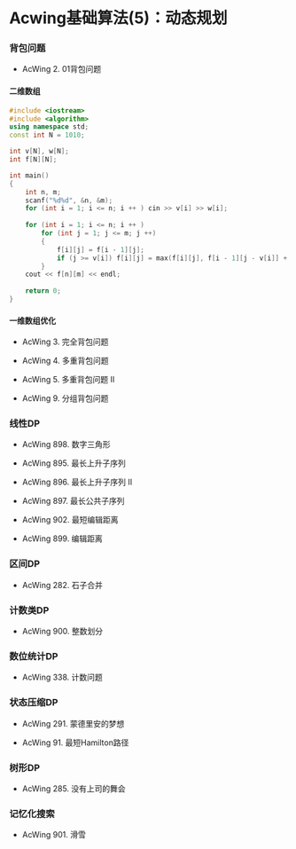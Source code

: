 # Acwing基础算法(5)：动态规划


### 背包问题

- AcWing 2. 01背包问题

#### 二维数组

```cpp
#include <iostream>
#include <algorithm>
using namespace std;
const int N = 1010;

int v[N], w[N];
int f[N][N];

int main()
{
    int n, m;
    scanf("%d%d", &n, &m);
    for (int i = 1; i <= n; i ++ ) cin >> v[i] >> w[i];
    
    for (int i = 1; i <= n; i ++ )
        for (int j = 1; j <= m; j ++)
        {
            f[i][j] = f[i - 1][j];
            if (j >= v[i]) f[i][j] = max(f[i][j], f[i - 1][j - v[i]] + w[i]);
        }
    cout << f[n][m] << endl;
    
    return 0;
}
```



#### 一维数组优化





- AcWing 3. 完全背包问题

- AcWing 4. 多重背包问题

- AcWing 5. 多重背包问题 II 

- AcWing 9. 分组背包问题

### 线性DP

- AcWing 898. 数字三角形

- AcWing 895. 最长上升子序列

- AcWing 896. 最长上升子序列 II

- AcWing 897. 最长公共子序列

- AcWing 902. 最短编辑距离

- AcWing 899. 编辑距离



### 区间DP

- AcWing 282. 石子合并

### 计数类DP

- AcWing 900. 整数划分

### 数位统计DP

- AcWing 338. 计数问题

### 状态压缩DP

- AcWing 291. 蒙德里安的梦想

- AcWing 91. 最短Hamilton路径

### 树形DP

- AcWing 285. 没有上司的舞会

### 记忆化搜索

- AcWing 901. 滑雪